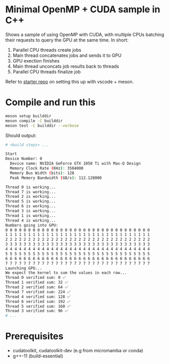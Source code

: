 # Minimal OpenMP + CUDA sample in C++

Shows a sample of using OpenMP with CUDA, with multiple CPUs batching their requests to query the GPU at the same time. In short:

1. Parallel CPU threads create jobs
2. Main thread concatenates jobs and sends it to GPU
3. GPU exection finishes
4. Main thread unconcats job results back to threads 
4. Parallel CPU threads finalize job

Refer to [starter repo](https://github.com/tornikeo/minimal-vscode-cuda-meson) on setting this up with vscode + meson.

# Compile and run this

```sh
meson setup builddir
meson compile -C builddir
meson test -C builddir --verbose
```
Should output:

```sh
# <build steps> ...

Start
Device Number: 0
  Device name: NVIDIA GeForce GTX 1050 Ti with Max-Q Design
  Memory Clock Rate (KHz): 3504000
  Memory Bus Width (bits): 128
  Peak Memory Bandwidth (GB/s): 112.128000

Thread 0 is working...
Thread 7 is working...
Thread 2 is working...
Thread 5 is working...
Thread 6 is working...
Thread 3 is working...
Thread 1 is working...
Thread 4 is working...
Numbers going into GPU:
0 0 0 0 0 0 0 0 0 0 0 0 0 0 0 0 0 0 0 0 0 0 0 0 0 0 0 0 0 0 0 0 
1 1 1 1 1 1 1 1 1 1 1 1 1 1 1 1 1 1 1 1 1 1 1 1 1 1 1 1 1 1 1 1 
2 2 2 2 2 2 2 2 2 2 2 2 2 2 2 2 2 2 2 2 2 2 2 2 2 2 2 2 2 2 2 2 
3 3 3 3 3 3 3 3 3 3 3 3 3 3 3 3 3 3 3 3 3 3 3 3 3 3 3 3 3 3 3 3 
4 4 4 4 4 4 4 4 4 4 4 4 4 4 4 4 4 4 4 4 4 4 4 4 4 4 4 4 4 4 4 4 
5 5 5 5 5 5 5 5 5 5 5 5 5 5 5 5 5 5 5 5 5 5 5 5 5 5 5 5 5 5 5 5 
6 6 6 6 6 6 6 6 6 6 6 6 6 6 6 6 6 6 6 6 6 6 6 6 6 6 6 6 6 6 6 6 
7 7 7 7 7 7 7 7 7 7 7 7 7 7 7 7 7 7 7 7 7 7 7 7 7 7 7 7 7 7 7 7 
Launching GPU...
We expect the kernel to sum the values in each row...
Thread 0 verified sum: 0 ✅
Thread 1 verified sum: 32 ✅
Thread 2 verified sum: 64 ✅
Thread 7 verified sum: 224 ✅
Thread 4 verified sum: 128 ✅
Thread 6 verified sum: 192 ✅
Thread 5 verified sum: 160 ✅
Thread 3 verified sum: 96 ✅
# ...
```

# Prerequisites

- cudatoolkit, cudatoolkit-dev (e.g from micromamba or conda)
- g++-11 (build-essential)
